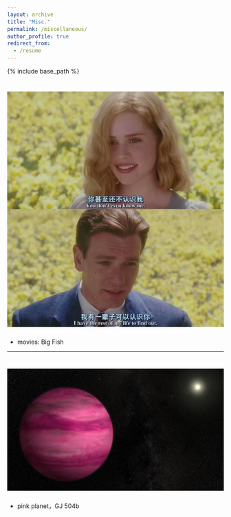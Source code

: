 ```yaml
---
layout: archive
title: "Misc."
permalink: /miscellaneous/
author_profile: true
redirect_from:
  - /resume
---
```


{% include base_path %}

![alt movie](../images/psc.jpg)
======
* movies: Big Fish

---
![alt movie](../images/pink_planet.jpg)
======
* pink planet，GJ 504b
